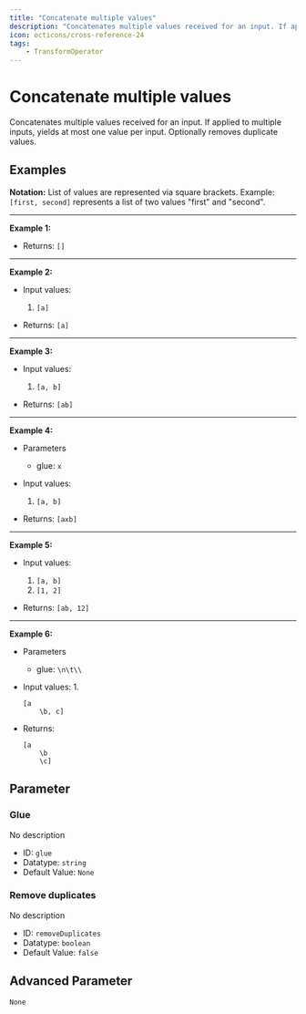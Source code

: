 ```yaml
---
title: "Concatenate multiple values"
description: "Concatenates multiple values received for an input. If applied to multiple inputs, yields at most one value per input. Optionally removes duplicate values."
icon: octicons/cross-reference-24
tags: 
    - TransformOperator
---
```

# Concatenate multiple values
<!-- This file was generated - DO NOT CHANGE IT MANUALLY -->



Concatenates multiple values received for an input. If applied to multiple inputs, yields at most one value per input. Optionally removes duplicate values.

## Examples

**Notation:** List of values are represented via square brackets. Example: `[first, second]` represents a list of two values "first" and "second".

---
**Example 1:**

* Returns: `[]`


---
**Example 2:**

* Input values:
    1. `[a]`

* Returns: `[a]`


---
**Example 3:**

* Input values:
    1. `[a, b]`

* Returns: `[ab]`


---
**Example 4:**

* Parameters
    * glue: `x`

* Input values:
    1. `[a, b]`

* Returns: `[axb]`


---
**Example 5:**

* Input values:
    1. `[a, b]`
    2. `[1, 2]`

* Returns: `[ab, 12]`


---
**Example 6:**

* Parameters
    * glue: `\n\t\\`

* Input values:
    1. 
    ```
    [a
    	\b, c]
    ```

* Returns: 
    ```
    [a
    	\b
    	\c]
    ```




## Parameter

### Glue

No description

- ID: `glue`
- Datatype: `string`
- Default Value: `None`



### Remove duplicates

No description

- ID: `removeDuplicates`
- Datatype: `boolean`
- Default Value: `false`





## Advanced Parameter

`None`